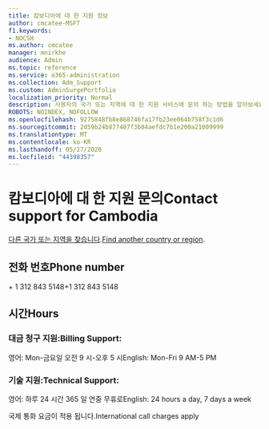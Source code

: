 ```yaml
---
title: 캄보디아에 대 한 지원 정보
author: cmcatee-MSFT
f1.keywords:
- NOCSH
ms.author: cmcatee
manager: mnirkhe
audience: Admin
ms.topic: reference
ms.service: o365-administration
ms.collection: Adm_Support
ms.custom: AdminSurgePortfolio
localization_priority: Normal
description: 사용자의 국가 또는 지역에 대 한 지원 서비스에 문의 하는 방법을 알아보세요.
ROBOTS: NOINDEX, NOFOLLOW
ms.openlocfilehash: 9275848fb8e868746fa17fb23ee064b758f3c1d6
ms.sourcegitcommit: 2d59b24b877487f3b84aefdc7b1e200a21009999
ms.translationtype: MT
ms.contentlocale: ko-KR
ms.lasthandoff: 05/27/2020
ms.locfileid: "44398357"
---
```

# <a name="contact-support-for-cambodia"></a><span data-ttu-id="5c292-103">캄보디아에 대 한 지원 문의</span><span class="sxs-lookup"><span data-stu-id="5c292-103">Contact support for Cambodia</span></span>

<span data-ttu-id="5c292-104">[다른 국가 또는 지역을 찾습니다](../contact-support-for-business-products.md).</span><span class="sxs-lookup"><span data-stu-id="5c292-104">[Find another country or region](../contact-support-for-business-products.md).</span></span>

## <a name="phone-number"></a><span data-ttu-id="5c292-105">전화 번호</span><span class="sxs-lookup"><span data-stu-id="5c292-105">Phone number</span></span>
<span data-ttu-id="5c292-106">+ 1 312 843 5148</span><span class="sxs-lookup"><span data-stu-id="5c292-106">+1 312 843 5148</span></span>

## <a name="hours"></a><span data-ttu-id="5c292-107">시간</span><span class="sxs-lookup"><span data-stu-id="5c292-107">Hours</span></span>
### <a name="billing-support"></a><span data-ttu-id="5c292-108">대금 청구 지원:</span><span class="sxs-lookup"><span data-stu-id="5c292-108">Billing Support:</span></span>

<span data-ttu-id="5c292-109">영어: Mon-금요일 오전 9 시-오후 5 시</span><span class="sxs-lookup"><span data-stu-id="5c292-109">English: Mon-Fri 9 AM-5 PM</span></span>

### <a name="technical-support"></a><span data-ttu-id="5c292-110">기술 지원:</span><span class="sxs-lookup"><span data-stu-id="5c292-110">Technical Support:</span></span>

<span data-ttu-id="5c292-111">영어: 하루 24 시간 365 일 연중 무휴로</span><span class="sxs-lookup"><span data-stu-id="5c292-111">English: 24 hours a day, 7 days a week</span></span>

<span data-ttu-id="5c292-112">국제 통화 요금이 적용 됩니다.</span><span class="sxs-lookup"><span data-stu-id="5c292-112">International call charges apply</span></span>
